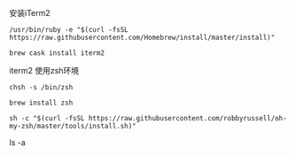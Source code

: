 安装iTerm2

```
/usr/bin/ruby -e "$(curl -fsSL https://raw.githubusercontent.com/Homebrew/install/master/install)"

brew cask install iterm2
```

iterm2 使用zsh环境

```
chsh -s /bin/zsh

brew install zsh

sh -c "$(curl -fsSL https://raw.githubusercontent.com/robbyrussell/oh-my-zsh/master/tools/install.sh)"
```

ls -a



